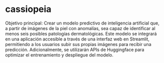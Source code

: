 # cassiopeia

Objetivo principal: Crear un modelo predictivo de inteligencia artificial que, a partir de imágenes de la piel con anomalías, sea capaz de identificar al menos seis posibles patologías dermatológicas. Este modelo se integrará en una aplicación accesible a través de una interfaz web en Streamlit, permitiendo a los usuarios subir sus propias imágenes para recibir una predicción. Adicionalmente, se utilizarán APIs de Huggingface para optimizar el entrenamiento y despliegue del modelo.
